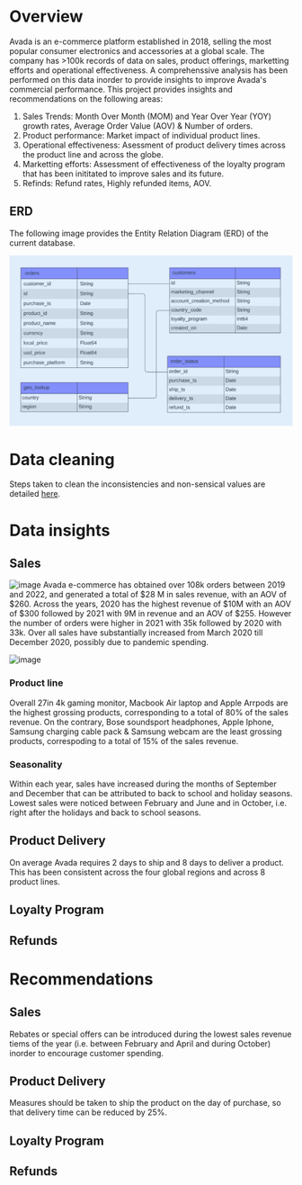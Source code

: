 
# Overview

Avada is an e-commerce platform established in 2018, selling the most popular consumer electronics and accessories at a global scale.
The company has >100k records of data on sales, product offerings, marketting efforts and operational effectiveness. 
A comprehenssive analysis has been performed on this data inorder to provide insights to improve Avada's commercial performance.
This project provides insights and recommendations on the following areas:
1. Sales Trends: Month Over Month (MOM) and Year Over Year (YOY) growth rates, Average Order Value (AOV) & Number of orders.
2. Product performance: Market impact of individual product lines.
3. Operational effectiveness: Asessment of product delivery times across the product line and across the globe.
4. Marketting efforts: Assessment of effectiveness of the loyalty program that has been inititated to improve sales and its future.
5. Refinds: Refund rates, Highly refunded items, AOV.

## ERD
The following image provides the Entity Relation Diagram (ERD) of the current database.

![Image ALT](https://github.com/shilpakarumanchi/Avada-e-commerce/blob/cc68913111f297ffdfe4c47ef0bf36e37101e2fd/ERD.png)

# Data cleaning
Steps taken to clean the inconsistencies and non-sensical values are detailed [here](https://github.com/shilpakarumanchi/Avada-e-commerce/blob/f541a30ab36c7882ae310ac77c14eef550c869cc/Avada_issue_log.xlsx).

# Data insights
## Sales 
![image](https://github.com/user-attachments/assets/a7060bcd-98e1-4ee7-b4d9-f8834f15b458)
Avada e-commerce has obtained over 108k orders between 2019 and 2022, and generated a total of $28 M in sales revenue, with an AOV of $260.
Across the years, 2020 has the highest revenue of $10M with an AOV of $300 followed by 2021 with 9M in revenue and an AOV of $255.
However the number of orders were higher in 2021 with 35k followed by 2020 with 33k.
Over all sales have substantially increased from March 2020 till December 2020, possibly due to pandemic spending.

![image](https://github.com/user-attachments/assets/9828cec6-52e3-4d45-8280-78988ddd32ae)
	
### Product line
Overall 27in 4k gaming monitor, Macbook Air laptop and Apple Arrpods are the highest grossing products, corresponding to a total of 80% of the sales revenue.
On the contrary, Bose soundsport headphones, Apple Iphone, Samsung charging cable pack & Samsung webcam are the least grossing products, correspoding to a total of 15% of the sales revenue.
### Seasonality
Within each year, sales have increased during the months of September and December that can be attributed to back to school and holiday seasons.
Lowest sales were noticed between February and June and in October, i.e. right after the holidays and back to school seasons. 


## Product Delivery
On average Avada requires 2 days to ship and 8 days to deliver a product. This has been consistent across the four global regions and across 8 product lines.
## Loyalty Program
## Refunds


# Recommendations
## Sales 
Rebates or special offers can be introduced during the lowest sales revenue tiems of the year (i.e. between February and April and during October) inorder to encourage customer spending.
## Product Delivery
Measures should be taken to ship the product on the day of purchase, so that delivery time can be reduced by 25%. 
## Loyalty Program
## Refunds

